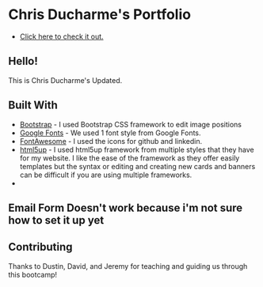 # Chris Ducharme's Portfolio

* [Click here to check it out.](https://cml2377.github.io/)

## Hello!

This is Chris Ducharme's Updated.

## Built With

* [Bootstrap](https://www.bootstrapcdn.com/) - I used Bootstrap CSS framework to edit image positions
* [Google Fonts](https://fonts.google.com/) - We used 1 font style from Google Fonts.
* [FontAwesome](https://fontawesome.com/) - I used the icons for github and linkedin.
* [html5up](https://html5up.net/) - I used html5up framework from multiple styles that they have for my website. I like the ease of the framework as they offer easily templates but the syntax or editing and creating new cards and banners can be difficult if you are using multiple frameworks. 
* 

## Email Form Doesn't work because i'm not sure how to set it up yet

## Contributing

Thanks to Dustin, David, and Jeremy for teaching and guiding us through this bootcamp! 
